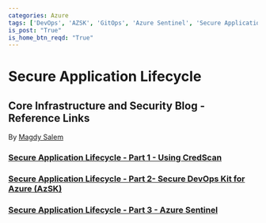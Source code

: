 ```yaml
---
categories: Azure
tags: ['DevOps', 'AZSK', 'GitOps', 'Azure Sentinel', 'Secure Application Lifecycle', 'Creds Leakage', 'CredScan', 'Cybersecurity']
is_post: "True"
is_home_btn_reqd: "True"
---
```


# Secure Application Lifecycle

## Core Infrastructure and Security Blog - Reference Links
By [Magdy Salem](https://techcommunity.microsoft.com/t5/user/viewprofilepage/user-id/573559)

### [Secure Application Lifecycle - Part 1 - Using CredScan](https://techcommunity.microsoft.com/t5/core-infrastructure-and-security/secure-application-lifecycle-part-1-using-credscan/ba-p/1986960)

### [Secure Application Lifecycle - Part 2- Secure DevOps Kit for Azure (AzSK)](https://techcommunity.microsoft.com/t5/core-infrastructure-and-security/secure-application-lifecycle-part-2-secure-devops-kit-for-azure/ba-p/2077225)

### [Secure Application Lifecycle - Part 3 - Azure Sentinel](https://techcommunity.microsoft.com/t5/core-infrastructure-and-security/secure-application-lifecycle-part-3-azure-sentinel/ba-p/2095817)